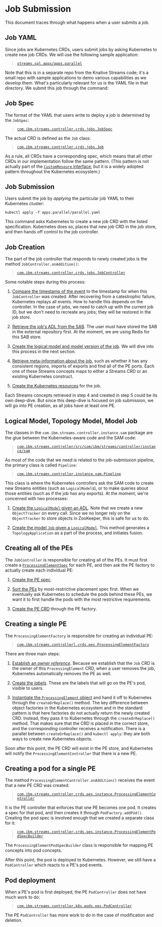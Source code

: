 # Job Submission

This document traces through what happens when a user submits a job.

## Job YAML

Since jobs are Kubernetes CRDs, users submit jobs by asking Kubernetes to create 
new job CRDs. We will use the following sample application:

> [`streams.spl.apps/apps.parallel`](https://github.ibm.com/SPL/streams.spl.apps/tree/master/apps.parallel)

Note that this is in a separate repo from the Knative Streams code; it's a small
repo with sample applications to demo various capabilities as we develop them.
What's particularly relevant for us is the YAML file in that directory. We
submit this job through the command:

## Job Spec

The format of the YAML that users write to deploy a job is determined by the
`JobSpec`:

> [`com.ibm.streams.controller.crds.jobs.JobSpec`](https://github.com/IBMStreams/OSStreams/blob/main/src/java/platform/com.ibm.streams.controller/src/com/ibm/streams/controller/crds/jobs/JobSpec.java)

The actual CRD is defined as the `Job` class:

> [`com.ibm.streams.controller.crds.jobs.Job`](https://github.com/IBMStreams/OSStreams/blob/main/src/java/platform/com.ibm.streams.controller/src/com/ibm/streams/controller/crds/jobs/Job.java)

As a rule, all CRDs have a corresponding spec, which means that all other CRDs
in our implementation follow the same pattern. (This pattern is not actually
part of the [`CustomResoure` interface][kube_custom_resource], but it is a widely adopted pattern
throughout the Kubernetes ecosystem.)

## Job Submission

Users submit the job by *applying* the particular job YAML to their Kubernetes
cluster:
```
kubectl apply -f apps.parallel/parallel.yaml
```
This command asks Kubernetes to create a new job CRD with the listed
specification. Kubernetes does so, places that new job CRD in the job store, and
then hands off control to the job controller.

## Job Creation

The part of the job controller that responds to newly created jobs is the method
`JobController.onAddition()`:

> [`com.ibm.streams.controller.crds.jobs.JobController`](https://github.com/IBMStreams/OSStreams/blob/main/src/java/platform/com.ibm.streams.controller/src/com/ibm/streams/controller/crds/jobs/JobController.java#L370)

Some notable steps during this process:

1. [Compare the timestamp of the event](https://github.com/IBMStreams/OSStreams/blob/main/src/java/platform/com.ibm.streams.controller/src/com/ibm/streams/controller/crds/jobs/JobController.java#L389) to the timestamp for when this
  `JobController` was created. After recovering from a catestrophic failure,
  Kubernetes replays all events. How to handle this depends on the controller.
  In the case of jobs, we need to catch up with the current job ID, but we don't
  need to recreate any jobs; they will be restored in the job store.

2. [Retrieve the job's ADL from the SAB](https://github.com/IBMStreams/OSStreams/blob/main/src/java/platform/com.ibm.streams.controller/src/com/ibm/streams/controller/crds/jobs/JobController.java#L406). The user must have stored the SAB in the
   external repository first. At the moment, we are using Redis for this SAB
   store.

3. [Create the logical model and model version of the job](https://github.com/IBMStreams/OSStreams/blob/main/src/java/platform/com.ibm.streams.controller/src/com/ibm/streams/controller/crds/jobs/JobController.java#L416). We will dive into this
   process in the next section.

4. [Retrieve meta-information about the job](https://github.com/IBMStreams/OSStreams/blob/main/src/java/platform/com.ibm.streams.controller/src/com/ibm/streams/controller/crds/jobs/JobController.java#L437), such as whether it has any
   consistent regions, imports of exports and find all of the PE ports. Each one
   of these Streams concepts maps to either a Streams CRD or an existing
   Kubernetes construct.

5. [Create the Kubernetes resources](https://github.com/IBMStreams/OSStreams/blob/main/src/java/platform/com.ibm.streams.controller/src/com/ibm/streams/controller/crds/jobs/JobController.java#L451) for the job.

Each Streams concepts retrieved in step 4 and created in step 5 could be its own
deep-dive. But since this deep-dive is focused on job submission, we will go
into PE creation, as all jobs have at least one PE.

## Logical Model, Topology Model, Model Job

The classes in the `com.ibm.streams.controller.instance.sam` package are the
glue between the Kubernetes-aware code and the SAM code:

> [`com.ibm.streams.controller/src/com/ibm/streams/controller/instance/sam`](https://github.com/IBMStreams/OSStreams/blob/main/src/java/platform/com.ibm.streams.controller/src/com/ibm/streams/controller/instance/sam)

As most of the code that we need is related to the job-submission pipeline, the
primary class is called `Pipeline`:

> [`com.ibm.streams.controller.instance.sam.Pipeline`](https://github.com/IBMStreams/OSStreams/blob/main/src/java/platform/com.ibm.streams.controller/src/com/ibm/streams/controller/instance/sam/Pipeline.java)

This class is where the Kubernetes controllers ask the SAM code to create new
Streams entities (such as `LogicalModel`s), or to make queries about those
entities (such as if the job has any exports). At the moment, we're concerned
with two processes:

1. [Create the `LogicalModel` given an ADL](https://github.com/IBMStreams/OSStreams/blob/main/src/java/platform/com.ibm.streams.controller/src/com/ibm/streams/controller/instance/sam/Pipeline.java#L68). Note that we create a new `ObjectTracker`
  on every call. Since we no longer rely on the `ObjectTracker` to store objects 
  in ZooKeeper, this is safe for us to do.

2. [Create the model `Job` given a `LogicalModel`](https://github.com/IBMStreams/OSStreams/blob/main/src/java/platform/com.ibm.streams.controller/src/com/ibm/streams/controller/instance/sam/Pipeline.java#L144). This method generates a 
   `TopologyApplication` as a part of the process, and initiates fusion.

## Creating all of the PEs

The `JobController` is responsible for creating all of the PEs. It must first
create a [`ProcessingElementSpec`](https://github.com/IBMStreams/OSStreams/blob/main/src/java/platform/com.ibm.streams.controller/src/com/ibm/streams/controller/crds/pes/ProcessingElementSpec.java) for each PE, and then ask the PE factory to
actually create each individual PE:

1. [Create the PE spec](https://github.com/IBMStreams/OSStreams/blob/main/src/java/platform/com.ibm.streams.controller/src/com/ibm/streams/controller/crds/jobs/JobController.java#L304).

2. [Sort the PEs](https://github.com/IBMStreams/OSStreams/blob/main/src/java/platform/com.ibm.streams.controller/src/com/ibm/streams/controller/crds/jobs/JobController.java#L281) by most-restrictive placement spec first. When we eventually ask
   Kubernetes to schedule the pods behind these PEs, we want it to first handle 
   the pods with the most restrictive requirements.

3. [Create the PE CRD](https://github.com/IBMStreams/OSStreams/blob/main/src/java/platform/com.ibm.streams.controller/src/com/ibm/streams/controller/crds/jobs/JobController.java#L340) through the PE factory.

## Creating a single PE

The `ProcessingElementFactory` is responsible for creating an individual PE:

> [`com.ibm.streams.controllerl.crds.pes.ProcessingElementFactory`](https://github.com/IBMStreams/OSStreams/blob/main/src/java/platform/com.ibm.streams.controller/src/com/ibm/streams/controller/crds/pes/ProcessingElementFactory.java#L74)

There are three main steps:

1. [Establish an *owner reference*](https://github.com/IBMStreams/OSStreams/blob/main/src/java/platform/com.ibm.streams.controller/src/com/ibm/streams/controller/crds/pes/ProcessingElementFactory.java#L75). Because we establish that the `Job` CRD is the
   owner of this `ProcessingElement` CRD, when a user removes the job,
   Kubernetes automatically removes the PE as well.

2. [Create the *labels*](https://github.com/IBMStreams/OSStreams/blob/main/src/java/platform/com.ibm.streams.controller/src/com/ibm/streams/controller/crds/pes/ProcessingElementFactory.java#L93). These are the labels that will go on the PE's pod, visible
   to users.

3. [Instantiate the `ProcessingElement` object](https://github.com/IBMStreams/OSStreams/blob/main/src/java/platform/com.ibm.streams.controller/src/com/ibm/streams/controller/crds/pes/ProcessingElementFactory.java#L114) and hand it off to Kubernetes through
   the `createOrReplace()` method. The key difference between object factories 
   in the Kubernetes ecosystem and in the standard pattern is that here
   factories do not actually return the newly created CRD. Instead, they pass it
   to Kubernetes through the `createOrReplace()` method. That makes sure that
   the CRD is placed in the correct store, and the corresponding controller
   receives a notification. There is a parallel between `createOrReplace()` and
   `kubectl apply`: they are both ways to create new Kubernetes objects.

Soon after this point, the PE CRD will exist in the PE store, and Kubernetes
will notify the `ProcessingElementController` that there is a new PE.

## Creating a pod for a single PE

The method `ProcessingElementController.onAddition()` receives the event that a
new PE CRD was created:

> [`com.ibm.streams.controller.crds.pes.instance.ProcessingElementController`](https://github.com/IBMStreams/OSStreams/blob/main/src/java/platform/com.ibm.streams.controller/src/com/ibm/streams/controller/crds/pes/instance/ProcessingElementController.java#L91)

It is the PE controller that enforces that one PE becomes one pod. It creates a
spec for that pod, and then creates it through `PodFactory.addPod()`. Creating
the pod spec is involved enough that we created a separate class for it:

> [`com.ibm.streams.controller.crds.pes.instance.ProcessingElementPodSpecBuilder`](https://github.com/IBMStreams/OSStreams/blob/main/src/java/platform/com.ibm.streams.controller/src/com/ibm/streams/controller/crds/pes/instance/ProcessingElementPodSpecBuilder.java)

The `ProcessingElementPodSpecBuilder` class is responsible for mapping PE
concepts into pod concepts.

After this point, the pod is deployed to Kubernetes. However, we still have a
`PodController` which reacts to a PE's pod events.

## Pod deployment

When a PE's pod is first deployed, the PE `PodController` does not have much
work to do:

> [`com.ibm.streams.controller.k8s.pods.pes.PodController`](https://github.com/IBMStreams/OSStreams/blob/main/src/java/platform/com.ibm.streams.controller/src/com/ibm/streams/controller/k8s/pods/pes/PodController.java#L98)

The PE `PodController` has more work to do in the case of modification and deletion.

[kube_custom_resource]: https://static.javadoc.io/io.fabric8/kubernetes-client/4.2.2/io/fabric8/kubernetes/client/CustomResource.html
